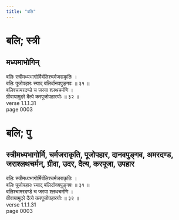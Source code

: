 ```yaml
---
title: "बलि"
---
```


# बलि; स्त्री
## मध्यमाभोगिन्
बलिः स्त्रीमध्यभागोर्मिर्बलिश्चर्मजराकृतिः ।<br />बलिः पूजोपहारः स्याद् बलिर्दानवपुङ्गवः ॥ ३१ ॥<br />बलिश्चामरदण्डे च जरया श्लथचर्मणि ।<br />ग्रीवायामुदरे दैत्ये करपूजोपहारयोः ॥ ३२ ॥<br />verse 1.1.1.31<br />page 0003

# बलि; पु
## स्त्रीमध्यभागोर्मि, चर्मजराकृति, पूजोपहार, दानवपुङ्गव, अमरदण्ड, जराश्लथचर्मन्, ग्रीवा, उदर, दैत्य, करपूजा, उपहार
बलिः स्त्रीमध्यभागोर्मिर्बलिश्चर्मजराकृतिः ।<br />बलिः पूजोपहारः स्याद् बलिर्दानवपुङ्गवः ॥ ३१ ॥<br />बलिश्चामरदण्डे च जरया श्लथचर्मणि ।<br />ग्रीवायामुदरे दैत्ये करपूजोपहारयोः ॥ ३२ ॥<br />verse 1.1.1.31<br />page 0003


